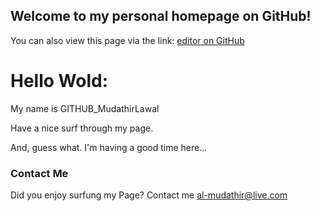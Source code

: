 ## Welcome to my personal homepage on GitHub! 

You can also view this page via the link: [editor on GitHub](https://github.com/mudathirlawal/stunning-waffle/edit/master/README.md) 


# Hello Wold:

My name is GITHUB_MudathirLawal

Have a nice surf through my page. 

And, guess what. I'm having a good time here...



### Contact Me 

Did you enjoy surfung my Page? Contact me al-mudathir@live.com
